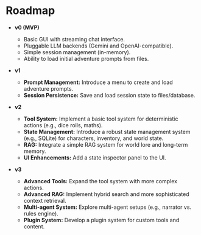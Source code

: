 # Roadmap

- **v0 (MVP)**
  - Basic GUI with streaming chat interface.
  - Pluggable LLM backends (Gemini and OpenAI-compatible).
  - Simple session management (in-memory).
  - Ability to load initial adventure prompts from files.

- **v1**
  - **Prompt Management:** Introduce a menu to create and load adventure prompts.
  - **Session Persistence:** Save and load session state to files/database.

- **v2**
  - **Tool System:** Implement a basic tool system for deterministic actions (e.g., dice rolls, maths).
  - **State Management:** Introduce a robust state management system (e.g., SQLite) for characters, inventory, and world state.
  - **RAG:** Integrate a simple RAG system for world lore and long-term memory.
  - **UI Enhancements:** Add a state inspector panel to the UI.

- **v3**
  - **Advanced Tools:** Expand the tool system with more complex actions.
  - **Advanced RAG:** Implement hybrid search and more sophisticated context retrieval.
  - **Multi-agent System:** Explore multi-agent setups (e.g., narrator vs. rules engine).
  - **Plugin System:** Develop a plugin system for custom tools and content.